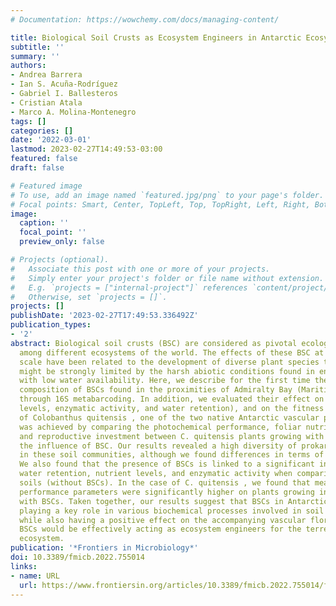 ```yaml
---
# Documentation: https://wowchemy.com/docs/managing-content/

title: Biological Soil Crusts as Ecosystem Engineers in Antarctic Ecosystem
subtitle: ''
summary: ''
authors:
- Andrea Barrera
- Ian S. Acuña-Rodríguez
- Gabriel I. Ballesteros
- Cristian Atala
- Marco A. Molina-Montenegro
tags: []
categories: []
date: '2022-03-01'
lastmod: 2023-02-27T14:49:53-03:00
featured: false
draft: false

# Featured image
# To use, add an image named `featured.jpg/png` to your page's folder.
# Focal points: Smart, Center, TopLeft, Top, TopRight, Left, Right, BottomLeft, Bottom, BottomRight.
image:
  caption: ''
  focal_point: ''
  preview_only: false

# Projects (optional).
#   Associate this post with one or more of your projects.
#   Simply enter your project's folder or file name without extension.
#   E.g. `projects = ["internal-project"]` references `content/project/deep-learning/index.md`.
#   Otherwise, set `projects = []`.
projects: []
publishDate: '2023-02-27T17:49:53.336492Z'
publication_types:
- '2'
abstract: Biological soil crusts (BSC) are considered as pivotal ecological elements
  among different ecosystems of the world. The effects of these BSC at the micro-site
  scale have been related to the development of diverse plant species that, otherwise,
  might be strongly limited by the harsh abiotic conditions found in environments
  with low water availability. Here, we describe for the first time the bacterial
  composition of BSCs found in the proximities of Admiralty Bay (Maritime Antarctica)
  through 16S metabarcoding. In addition, we evaluated their effect on soils (nutrient
  levels, enzymatic activity, and water retention), and on the fitness and performance
  of Colobanthus quitensis , one of the two native Antarctic vascular plants. This
  was achieved by comparing the photochemical performance, foliar nutrient, biomass,
  and reproductive investment between C. quitensis plants growing with or without
  the influence of BSC. Our results revealed a high diversity of prokaryotes present
  in these soil communities, although we found differences in terms of their abundances.
  We also found that the presence of BSCs is linked to a significant increase in soils’
  water retention, nutrient levels, and enzymatic activity when comparing with control
  soils (without BSCs). In the case of C. quitensis , we found that measured ecophysiological
  performance parameters were significantly higher on plants growing in association
  with BSCs. Taken together, our results suggest that BSCs in Antarctic soils are
  playing a key role in various biochemical processes involved in soil development,
  while also having a positive effect on the accompanying vascular flora. Therefore,
  BSCs would be effectively acting as ecosystem engineers for the terrestrial Antarctic
  ecosystem.
publication: '*Frontiers in Microbiology*'
doi: 10.3389/fmicb.2022.755014
links:
- name: URL
  url: https://www.frontiersin.org/articles/10.3389/fmicb.2022.755014/full
---
```

